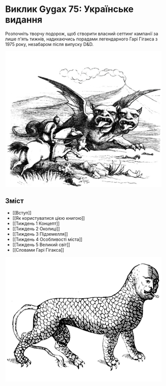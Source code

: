 # Виклик Gygax 75: Українське видання
Розпочніть творчу подорож, щоб створити власний сеттинг кампанії за лише п'ять тижнів, надихаючись порадами легендарного Гарі Гігакса з 1975 року, незабаром після випуску D&D.

![](Assets/Front_Art.png)

## Зміст
- [[Вступ]]
- [[Як користуватися цією книгою]]
- [[Тиждень 1 Концепт]]
- [[Тиждень 2 Околиці]]
- [[Тиждень 3 Підземелля]]
- [[Тиждень 4 Особливості міста]]
- [[Тиждень 5 Великий світ]]
- [[Словами Гарі Гігакса]]

![](Assets/2.png)